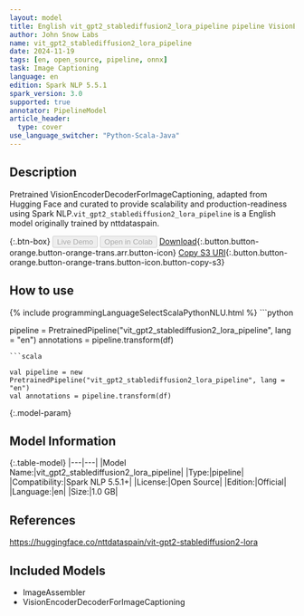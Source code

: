```yaml
---
layout: model
title: English vit_gpt2_stablediffusion2_lora_pipeline pipeline VisionEncoderDecoderForImageCaptioning from nttdataspain
author: John Snow Labs
name: vit_gpt2_stablediffusion2_lora_pipeline
date: 2024-11-19
tags: [en, open_source, pipeline, onnx]
task: Image Captioning
language: en
edition: Spark NLP 5.5.1
spark_version: 3.0
supported: true
annotator: PipelineModel
article_header:
  type: cover
use_language_switcher: "Python-Scala-Java"
---
```


## Description

Pretrained VisionEncoderDecoderForImageCaptioning, adapted from Hugging Face and curated to provide scalability and production-readiness using Spark NLP.`vit_gpt2_stablediffusion2_lora_pipeline` is a English model originally trained by nttdataspain.

{:.btn-box}
<button class="button button-orange" disabled>Live Demo</button>
<button class="button button-orange" disabled>Open in Colab</button>
[Download](https://s3.amazonaws.com/auxdata.johnsnowlabs.com/public/models/vit_gpt2_stablediffusion2_lora_pipeline_en_5.5.1_3.0_1732042018050.zip){:.button.button-orange.button-orange-trans.arr.button-icon}
[Copy S3 URI](s3://auxdata.johnsnowlabs.com/public/models/vit_gpt2_stablediffusion2_lora_pipeline_en_5.5.1_3.0_1732042018050.zip){:.button.button-orange.button-orange-trans.button-icon.button-copy-s3}

## How to use



<div class="tabs-box" markdown="1">
{% include programmingLanguageSelectScalaPythonNLU.html %}
```python

pipeline = PretrainedPipeline("vit_gpt2_stablediffusion2_lora_pipeline", lang = "en")
annotations =  pipeline.transform(df)   

```
```scala

val pipeline = new PretrainedPipeline("vit_gpt2_stablediffusion2_lora_pipeline", lang = "en")
val annotations = pipeline.transform(df)

```
</div>

{:.model-param}
## Model Information

{:.table-model}
|---|---|
|Model Name:|vit_gpt2_stablediffusion2_lora_pipeline|
|Type:|pipeline|
|Compatibility:|Spark NLP 5.5.1+|
|License:|Open Source|
|Edition:|Official|
|Language:|en|
|Size:|1.0 GB|

## References

https://huggingface.co/nttdataspain/vit-gpt2-stablediffusion2-lora

## Included Models

- ImageAssembler
- VisionEncoderDecoderForImageCaptioning